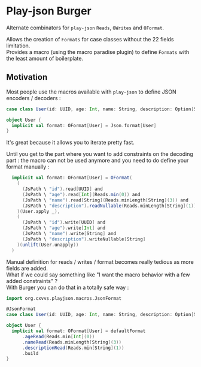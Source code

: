 # Play-json Burger

Alternate combinators for `play-json` `Reads`, `OWrites` and `OFormat`.  

Allows the creation of `Formats` for case classes without the 22 fields limitation.  
Provides a macro (using the macro paradise plugin) to define `Formats` with the least amount of boilerplate.

## Motivation

Most people use the macros available with `play-json` to define JSON encoders / decoders :

```scala
case class User(id: UUID, age: Int, name: String, description: Option[String])

object User {
  implicit val format: OFormat[User] = Json.format[User]
}
```

It's great because it allows you to iterate pretty fast.  

Until you get to the part where you want to add constraints on the decoding part : 
the macro can not be used anymore and you need to do define your format manually :

```scala
  implicit val format: OFormat[User] = OFormat(
    (
      (JsPath \ "id").read[UUID] and
      (JsPath \ "age").read[Int](Reads.min(0)) and
      (JsPath \ "name").read[String](Reads.minLength[String](3)) and
      (JsPath \ "description").readNullable(Reads.minLength[String](1))
    )(User.apply _),
    (
      (JsPath \ "id").write[UUID] and
      (JsPath \ "age").write[Int] and
      (JsPath \ "name").write[String] and
      (JsPath \ "description").writeNullable[String]
    )(unlift(User.unapply))
  )
```

Manual definition for reads / writes / format becomes really tedious as more fields are added.  
What if we could say something like "I want the macro behavior with a few added constraints" ?  
With Burger you can do that in a totally safe way :

```scala
import org.cxvvs.playjson.macros.JsonFormat

@JsonFormat
case class User(id: UUID, age: Int, name: String, description: Option[String])

object User {
  implicit val format: OFormat[User] = defaultFormat
      .ageRead(Reads.min[Int](0))
      .nameRead(Reads.minLength[String](3))
      .descriptionRead(Reads.min[String](1))
      .build
}
```
